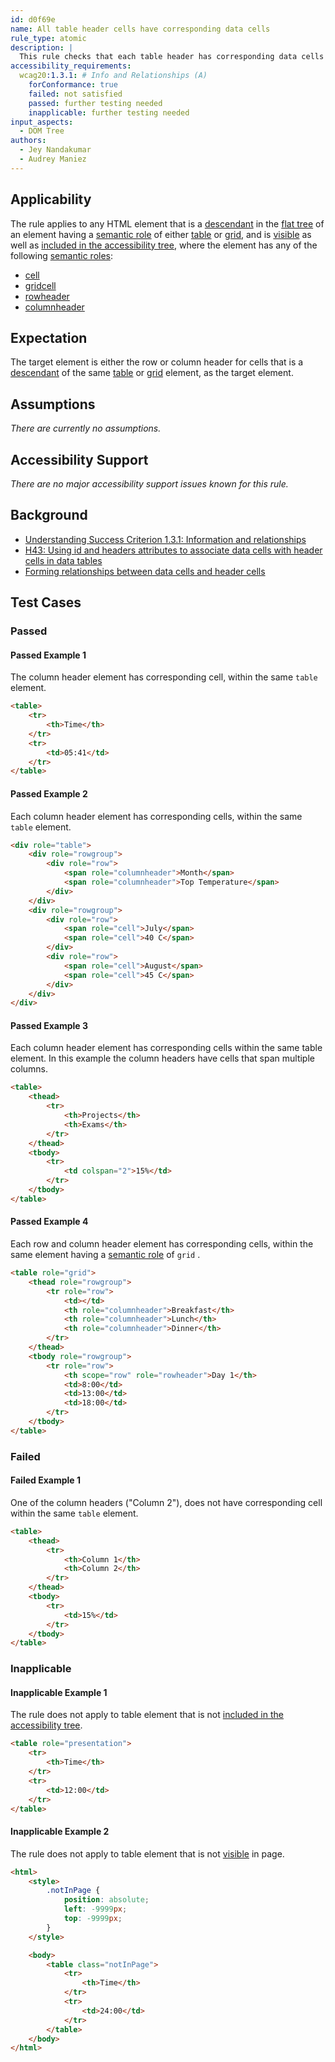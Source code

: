 ```yaml
---
id: d0f69e
name: All table header cells have corresponding data cells
rule_type: atomic
description: |
  This rule checks that each table header has corresponding data cells in a table element.
accessibility_requirements:
  wcag20:1.3.1: # Info and Relationships (A)
    forConformance: true
    failed: not satisfied
    passed: further testing needed
    inapplicable: further testing needed
input_aspects:
  - DOM Tree
authors:
  - Jey Nandakumar
  - Audrey Maniez
---
```


## Applicability

The rule applies to any HTML element that is a [descendant](https://dom.spec.whatwg.org/#concept-tree-descendant) in the [flat tree](https://drafts.csswg.org/css-scoping/#flat-tree) of an element having a [semantic role](#semantic-role) of either [table](https://www.w3.org/TR/wai-aria-1.1/#table) or [grid](https://www.w3.org/TR/wai-aria-1.1/#grid), and is [visible](#visible) as well as [included in the accessibility tree](#included-in-the-accessibility-tree), where the element has any of the following [semantic roles](#semantic-role):

- [cell](https://www.w3.org/TR/wai-aria-1.1/#cell)
- [gridcell](https://www.w3.org/TR/wai-aria-1.1/#gridcell)
- [rowheader](https://www.w3.org/TR/html-aria/#index-aria-rowheader)
- [columnheader](https://www.w3.org/TR/html-aria/#index-aria-columnheader)

## Expectation

The target element is either the row or column header for cells that is a [descendant](https://dom.spec.whatwg.org/#concept-tree-descendant) of the same [table](https://www.w3.org/TR/wai-aria-1.1/#table) or [grid](https://www.w3.org/TR/wai-aria-1.1/#grid) element, as the target element.

## Assumptions

_There are currently no assumptions._

## Accessibility Support

_There are no major accessibility support issues known for this rule._

## Background

- [Understanding Success Criterion 1.3.1: Information and relationships](https://www.w3.org/WAI/WCAG21/Understanding/info-and-relationships.html)
- [H43: Using id and headers attributes to associate data cells with header cells in data tables](https://www.w3.org/WAI/WCAG21/Techniques/html/H43)
- [Forming relationships between data cells and header cells](https://html.spec.whatwg.org/multipage/tables.html#header-and-data-cell-semantics)

## Test Cases

### Passed

#### Passed Example 1

The column header element has corresponding cell, within the same `table` element.

```html
<table>
	<tr>
		<th>Time</th>
	</tr>
	<tr>
		<td>05:41</td>
	</tr>
</table>
```

#### Passed Example 2

Each column header element has corresponding cells, within the same `table` element.

```html
<div role="table">
	<div role="rowgroup">
		<div role="row">
			<span role="columnheader">Month</span>
			<span role="columnheader">Top Temperature</span>
		</div>
	</div>
	<div role="rowgroup">
		<div role="row">
			<span role="cell">July</span>
			<span role="cell">40 C</span>
		</div>
		<div role="row">
			<span role="cell">August</span>
			<span role="cell">45 C</span>
		</div>
	</div>
</div>
```

#### Passed Example 3

Each column header element has corresponding cells within the same table element. In this example the column headers have cells that span multiple columns.

```html
<table>
	<thead>
		<tr>
			<th>Projects</th>
			<th>Exams</th>
		</tr>
	</thead>
	<tbody>
		<tr>
			<td colspan="2">15%</td>
		</tr>
	</tbody>
</table>
```

#### Passed Example 4

Each row and column header element has corresponding cells, within the same element having a [semantic role](#semantic-role) of `grid` .

```html
<table role="grid">
	<thead role="rowgroup">
		<tr role="row">
			<td></td>
			<th role="columnheader">Breakfast</th>
			<th role="columnheader">Lunch</th>
			<th role="columnheader">Dinner</th>
		</tr>
	</thead>
	<tbody role="rowgroup">
		<tr role="row">
			<th scope="row" role="rowheader">Day 1</th>
			<td>8:00</td>
			<td>13:00</td>
			<td>18:00</td>
		</tr>
	</tbody>
</table>
```

### Failed

#### Failed Example 1

One of the column headers ("Column 2"), does not have corresponding cell within the same `table` element.

```html
<table>
	<thead>
		<tr>
			<th>Column 1</th>
			<th>Column 2</th>
		</tr>
	</thead>
	<tbody>
		<tr>
			<td>15%</td>
		</tr>
	</tbody>
</table>
```

### Inapplicable

#### Inapplicable Example 1

The rule does not apply to table element that is not [included in the accessibility tree](#included-in-the-accessibility-tree).

```html
<table role="presentation">
	<tr>
		<th>Time</th>
	</tr>
	<tr>
		<td>12:00</td>
	</tr>
</table>
```

#### Inapplicable Example 2

The rule does not apply to table element that is not [visible](#visible) in page.

```html
<html>
	<style>
		.notInPage {
			position: absolute;
			left: -9999px;
			top: -9999px;
		}
	</style>

	<body>
		<table class="notInPage">
			<tr>
				<th>Time</th>
			</tr>
			<tr>
				<td>24:00</td>
			</tr>
		</table>
	</body>
</html>
```
